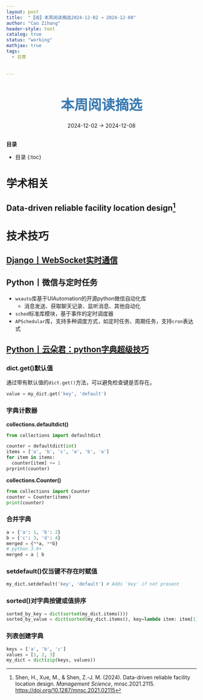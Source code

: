 ```yaml
---
layout: post
title:  "【阅】本周阅读摘选2024-12-02 → 2024-12-08"
author: "Cao Zihang"
header-style: text
catalog: true
status: "working"
mathjax: true
tags:
  - 日常
  
  
---
```

<center style="margin-bottom: 20px; margin-top: 50px"><font color="#3879B1" style="line-height: 1.4;font-weight: 700;font-size: 36px;box-sizing: border-box; ">本周阅读摘选</font></center>


<center style=" margin-bottom: 30px;">2024-12-02 → 2024-12-08</center>

<font style="font-weight: bold;">目录</font>

* 目录
{:toc}


# 学术相关

## Data-driven reliable facility location design[^1]




# 技术技巧

## [Django丨WebSocket实时通信](https://mp.weixin.qq.com/s/KvVUkBVBFig0gnL358xeBw)

## Python丨微信与定时任务

- `wxauto`库基于UIAutomation的开源python微信自动化库
  - 消息发送、获取聊天记录、监听消息、其他自动化
- `sched`标准库模块，基于事件的定时调度器
- `APSchedular`库，支持多种调度方式，如定时任务、周期任务，支持`cron`表达式

## [Python丨云朵君：python字典超级技巧](https://mp.weixin.qq.com/s/iOETc_XX2bB8hxVrRxi7VA)

### dict.get()默认值
通过带有默认值的`dict.get()`方法，可以避免检查键是否存在。

```python
value = my_dict.get('key', 'default')
```

### 字典计数器

**collections.defaultdict()**

```python
from collections import defaultdict

counter = defaultdict(int)
items = ['a', 'b', 'c', 'a', 'b', 'a']
for item in items:
  counter[item] += 1
prprint(counter)
```

**collections.Counter()**

```python
from collections import Counter
counter = Counter(items)
print(counter)
```

### 合并字典

```python
a = {'a': 1, 'b': 2}
b = {'c': 3, 'd': 4}
merged = {**a, **b}
# python 3.9+
merged = a | b
```

### setdefault()仅当键不存在时赋值
```python
my_dict.setdefault('key', 'default') # Adds 'key' if not present
```

### sorted()对字典按键或值排序

```python
sorted_by_key = dict(sorted(my_dict.items()))
sorted_by_value = dict(sorted(my_dict.items(), key=lambda item: item[1]))
```

### 列表创建字典

```python
keys = ['a', 'b', 'c']
values = [1, 2, 3]
my_dict = dict(zip(keys, values))
```

[^1]: Shen, H., Xue, M., & Shen, Z.-J. M. (2024). Data-driven reliable facility location design. *Management Science*, mnsc.2021.2115. https://doi.org/10.1287/mnsc.2021.02115